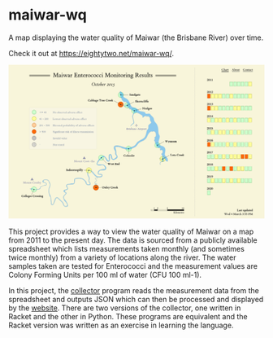 # maiwar-wq

A map displaying the water quality of Maiwar (the Brisbane River) over time.

Check it out at https://eightytwo.net/maiwar-wq/.

![Screenshot of of the Maiwar Water Quality website](screenshot.png "Screenshot of of the Maiwar Water Quality website")

This project provides a way to view the water quality of Maiwar on a map from 2011 to the present day. The data is sourced from a publicly available spreadsheet which lists measurements taken monthly (and sometimes twice monthly) from a variety of locations along the river. The water samples taken are tested for Enterococci and the measurement values are Colony Forming Units per 100 ml of water (CFU 100 ml-1).

In this project, the [collector](/collector) program reads the measurement data from the spreadsheet and outputs JSON which can then be processed and displayed by the [website](/site). There are two versions of the collector, one written in Racket and the other in Python. These programs are equivalent and the Racket version was written as an exercise in learning the language.
